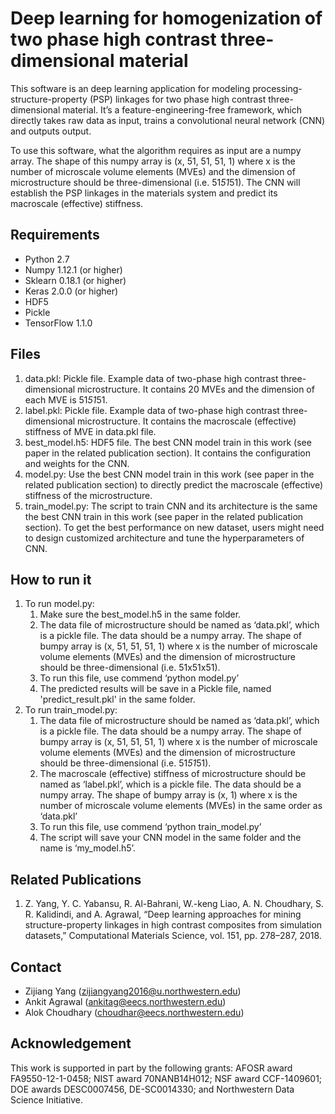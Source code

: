 # Deep learning for homogenization of two phase high contrast three-dimensional material 
This software is an deep learning application for modeling processing-structure-property (PSP) linkages for two phase high contrast three-dimensional material. It’s a feature-engineering-free framework, which directly takes raw data as input, trains a convolutional neural network (CNN) and outputs output. 

To use this software, what the algorithm requires as input are a numpy array. The shape of this numpy array is (x, 51, 51, 51, 1) where x is the number of microscale volume elements (MVEs) and the dimension of microstructure should be three-dimensional (i.e. 51*51*51). The CNN will establish the PSP linkages in the materials system and predict its macroscale (effective) stiffness.

## Requirements ##
* Python 2.7
* Numpy 1.12.1 (or higher)
* Sklearn 0.18.1 (or higher)
* Keras 2.0.0 (or higher)
* HDF5
* Pickle
* TensorFlow 1.1.0

## Files ##
1. data.pkl: Pickle file. Example data of two-phase high contrast three-dimensional microstructure. It contains 20 MVEs and the dimension of each MVE is 51*51*51.
2. label.pkl: Pickle file. Example data of two-phase high contrast three-dimensional microstructure. It contains the macroscale (effective) stiffness of MVE in data.pkl file. 
3. best_model.h5: HDF5 file. The best CNN model train in this work (see paper in the related publication section). It contains the configuration and weights for the CNN.
4. model.py: Use the best CNN model train in this work (see paper in the related publication section) to directly predict the macroscale (effective) stiffness of the microstructure. 
5. train_model.py: The script to train CNN and its architecture is the same the best CNN train in this work (see paper in the related publication section). To get the best performance on new dataset, users might need to design customized architecture and tune the hyperparameters of CNN.

## How to run it
1. To run model.py: 
	1. Make sure the best_model.h5 in the same folder.
	2. The data file of microstructure should be named as ‘data.pkl’, which is a pickle file. The data should be a numpy array. The shape of bumpy array is (x, 51, 51, 51, 1) where x is the number of microscale volume elements (MVEs) and the dimension of microstructure should be three-dimensional (i.e. 51x51x51). 
	3. To run this file, use commend ‘python model.py’
	4. The predicted results will be save in a Pickle file, named 'predict_result.pkl' in the same folder. 
1. To run train_model.py: 
	1. The data file of microstructure should be named as ‘data.pkl’, which is a pickle file. The data should be a numpy array. The shape of bumpy array is (x, 51, 51, 51, 1) where x is the number of microscale volume elements (MVEs) and the dimension of microstructure should be three-dimensional (i.e. 51*51*51). 
	2. The macroscale (effective) stiffness of microstructure should be named as ‘label.pkl’, which is a pickle file. The data should be a numpy array. The shape of bumpy array is (x, 1) where x is the number of microscale volume elements (MVEs) in the same order as ‘data.pkl’
	3. To run this file, use commend ‘python train_model.py’
	4. The script will save your CNN model in the same folder and the name is ‘my_model.h5’.

## Related Publications ##
1. Z. Yang, Y. C. Yabansu, R. Al-Bahrani, W.-keng Liao, A. N. Choudhary, S. R. Kalidindi, and A. Agrawal, “Deep learning approaches for mining structure-property linkages in high contrast composites from simulation datasets,” Computational Materials Science, vol. 151, pp. 278–287, 2018.

## Contact
* Zijiang Yang (zijiangyang2016@u.northwestern.edu)
* Ankit Agrawal (ankitag@eecs.northwestern.edu)
* Alok Choudhary (choudhar@eecs.northwestern.edu)

## Acknowledgement
This work is supported in part by the following grants: AFOSR award FA9550-12-1-0458; NIST award 70NANB14H012; NSF award CCF-1409601; DOE awards DESC0007456, DE-SC0014330; and Northwestern Data Science Initiative.

